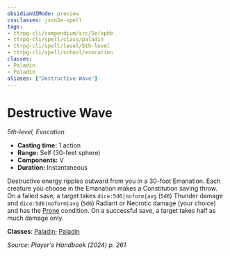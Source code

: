 ```yaml
---
obsidianUIMode: preview
cssclasses: json5e-spell
tags:
- ttrpg-cli/compendium/src/5e/xphb
- ttrpg-cli/spell/class/paladin
- ttrpg-cli/spell/level/5th-level
- ttrpg-cli/spell/school/evocation
classes:
- Paladin
- Paladin
aliases: ["Destructive Wave"]
---
```

# Destructive Wave
*5th-level, Evocation*  

- **Casting time:** 1 action
- **Range:** Self (30-feet sphere)
- **Components:** V
- **Duration:** Instantaneous

Destructive energy ripples outward from you in a 30-foot Emanation. Each creature you choose in the Emanation makes a Constitution saving throw. On a failed save, a target takes `dice:5d6|noform|avg` (`5d6`) Thunder damage and `dice:5d6|noform|avg` (`5d6`) Radiant or Necrotic damage (your choice) and has the [Prone](3-Compendium/rules/conditions.md#Prone) condition. On a successful save, a target takes half as much damage only.

**Classes**: [Paladin](list-spells-classes-paladin); [Paladin](list-spells-classes-paladin)

*Source: Player's Handbook (2024) p. 261*